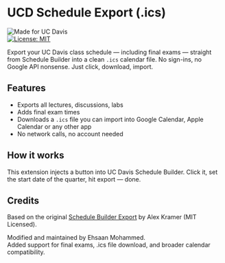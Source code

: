 # UCD Schedule Export (.ics)

![Made for UC Davis](https://img.shields.io/badge/made%20for-UC%20Davis-blue)  
[![License: MIT](https://img.shields.io/badge/License-MIT-yellow.svg)](LICENSE)

Export your UC Davis class schedule — including final exams — straight from Schedule Builder into a clean `.ics` calendar file. No sign-ins, no Google API nonsense. Just click, download, import.

## Features
- Exports all lectures, discussions, labs
- Adds final exam times
- Downloads a `.ics` file you can import into Google Calendar, Apple Calendar or any other app
- No network calls, no account needed

## How it works
This extension injects a button into UC Davis Schedule Builder. Click it, set the start date of the quarter, hit export — done.

## Credits

Based on the original [Schedule Builder Export](https://github.com/ajkramer/schedule-builder-export) by Alex Kramer (MIT Licensed).

Modified and maintained by Ehsaan Mohammed.  
Added support for final exams, .ics file download, and broader calendar compatibility.
